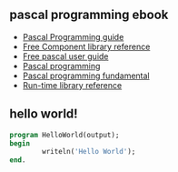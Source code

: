 ## pascal programming ebook

- [Pascal Programming guide](https://theswissbay.ch/pdf/Gentoomen%20Library/Programming/Pascal/FP%20Programmer%27s%20Guide.pdf)
- [Free Component library reference](https://theswissbay.ch/pdf/Gentoomen%20Library/Programming/Pascal/Free%20Component%20Library%20%28FCL%29%20Reference.pdf)
- [Free pascal user guide](https://theswissbay.ch/pdf/Gentoomen%20Library/Programming/Pascal/Free%20Pascal%20User%27s%20Guide.pdf)
- [Pascal programming](https://theswissbay.ch/pdf/Gentoomen%20Library/Programming/Pascal/Pascal_Programming.pdf)
- [Pascal programming fundamental](https://theswissbay.ch/pdf/Gentoomen%20Library/Programming/Pascal/Pascal_Programming_Fundamentals.pdf)
- [Run-time library reference](https://theswissbay.ch/pdf/Gentoomen%20Library/Programming/Pascal/Run-Time%20Library%20Reference.pdf)

## hello world!
```p
program HelloWorld(output);
begin
        writeln('Hello World');
end.
```